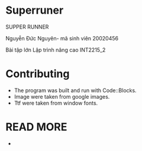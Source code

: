 # Superruner
SUPPER RUNNER

Nguyễn Đức Nguyên- mã sinh viên 20020456

Bài tập lớn Lập trình nâng cao INT2215_2 

# Contributing
- The program was built and run with Code::Blocks.
- Image were taken from google images.
- Ttf were taken from window fonts.
# READ MORE
- 
